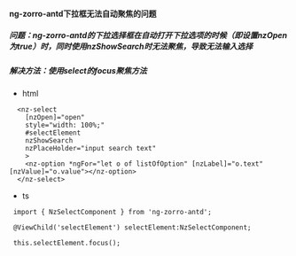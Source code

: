 #### ng-zorro-antd下拉框无法自动聚焦的问题

##### 问题：ng-zorro-antd的下拉选择框在自动打开下拉选项的时候（即设置nzOpen为true）时，同时使用nzShowSearch时无法聚焦，导致无法输入选择

##### 解决方法：使用select的focus聚焦方法
- html
```
  <nz-select
    [nzOpen]="open"
    style="width: 100%;"
    #selectElement
    nzShowSearch
    nzPlaceHolder="input search text"
    >
    <nz-option *ngFor="let o of listOfOption" [nzLabel]="o.text" [nzValue]="o.value"></nz-option>
  </nz-select>
```
- ts
```
 import { NzSelectComponent } from 'ng-zorro-antd';

 @ViewChild('selectElement') selectElement:NzSelectComponent;

 this.selectElement.focus();
```